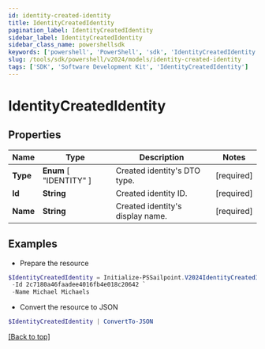 ```yaml
---
id: identity-created-identity
title: IdentityCreatedIdentity
pagination_label: IdentityCreatedIdentity
sidebar_label: IdentityCreatedIdentity
sidebar_class_name: powershellsdk
keywords: ['powershell', 'PowerShell', 'sdk', 'IdentityCreatedIdentity'] 
slug: /tools/sdk/powershell/v2024/models/identity-created-identity
tags: ['SDK', 'Software Development Kit', 'IdentityCreatedIdentity']
---
```



# IdentityCreatedIdentity

## Properties

Name | Type | Description | Notes
------------ | ------------- | ------------- | -------------
**Type** |   **Enum** [  "IDENTITY" ] | Created identity's DTO type. | [required]
**Id** |  **String** | Created identity ID. | [required]
**Name** |  **String** | Created identity's display name. | [required]

## Examples

- Prepare the resource
```powershell
$IdentityCreatedIdentity = Initialize-PSSailpoint.V2024IdentityCreatedIdentity  -Type IDENTITY `
 -Id 2c7180a46faadee4016fb4e018c20642 `
 -Name Michael Michaels
```

- Convert the resource to JSON
```powershell
$IdentityCreatedIdentity | ConvertTo-JSON
```


[[Back to top]](#) 

